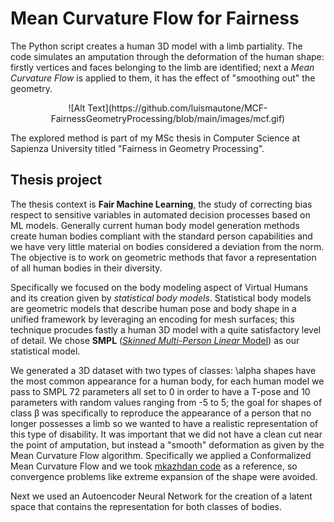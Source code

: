 # Mean Curvature Flow for Fairness

The Python script creates a human 3D model with a limb partiality.
The code simulates an amputation through the deformation of the human shape: firstly vertices and faces belonging to the limb are identified; next a <i>Mean Curvature Flow</i> is applied to them, it has the effect of "smoothing out" the geometry.

<p align="center">![Alt Text](https://github.com/luismautone/MCF-FairnessGeometryProcessing/blob/main/images/mcf.gif)</p>

The explored method is part of my MSc thesis in Computer Science at Sapienza University titled "Fairness in Geometry Processing".

## Thesis project

The thesis context is <b>Fair Machine Learning</b>, the study of correcting bias respect to sensitive variables in automated decision processes based on ML models.
Generally current human body model generation methods create human bodies compliant with the standard person capabilities and we have very little material on bodies considered a deviation from the norm. The objective is to work on geometric methods that favor a representation of all human bodies in their diversity.

Specifically we focused on the body modeling aspect of Virtual Humans and its creation given by <i>statistical body models</i>. Statistical body models are geometric models that describe human pose and body shape in a unified framework by leveraging an encoding for mesh surfaces; this technique procudes fastly a human 3D model with a quite satisfactory level of detail. 
We chose <b>SMPL</b> ([<i>Skinned Multi-Person Linear</i> Model](https://smpl.is.tue.mpg.de)) as our statistical model.

We generated a 3D dataset with two types of classes: \alpha shapes have the most common appearance for a human body, for each human model we pass to SMPL 72 parameters all set to 0 in order to have a T-pose and 10 parameters with random values ranging from -5 to 5; the goal for shapes of class β was specifically to reproduce the appearance of a person that no longer possesses a limb so we wanted to have a realistic representation of this type of disability. It was important that we did not have a clean cut near the point of amputation, but instead a "smooth" deformation as given by the Mean Curvature Flow algorithm.
Specifically we applied a Conformalized Mean Curvature Flow and we took [mkazhdan code](https://github.com/mkazhdan/ConformalizedMCF) as a reference, so convergence problems like extreme expansion of the shape were avoided. 

Next we used an Autoencoder Neural Network for the creation of a latent space that contains the representation for both classes of bodies.

